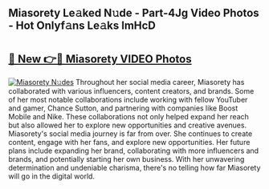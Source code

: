 ## Miasorety Le𝚊ked N𝚞de - Part-4Jg Video Photos - Hot Onlyf𝚊ns Le𝚊ks lmHcD

# <h2><a href="http://ab14376.deff.icu/?id=Miasorety">🔗 New 👉🔴 Miasorety VIDEO Photos</a></h2>

[![Miasorety N𝚞des](https://i.imgur.com/rIISA9y.gif)](http://ab14376.deff.icu/?id=Miasorety)
Throughout her social media career, Miasorety has collaborated with various influencers, content creators, and brands. Some of her most notable collaborations include working with fellow YouTuber and gamer, Chance Sutton, and partnering with companies like Boost Mobile and Nike. These collaborations not only helped expand her reach but also allowed her to explore new opportunities and creative avenues. Miasorety's social media journey is far from over. She continues to create content, engage with her fans, and explore new opportunities. Her future plans include expanding her brand, collaborating with more influencers and brands, and potentially starting her own business. With her unwavering determination and undeniable charisma, there's no telling how far Miasorety will go in the digital world.
